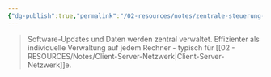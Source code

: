 ```yaml
---
{"dg-publish":true,"permalink":"/02-resources/notes/zentrale-steuerung-von-programmen-und-daten/","tags":["informatik/netzwerk/verwaltung"],"noteIcon":"","updated":"2025-09-11T10:43:22.000+02:00"}
---
```


>Software-Updates und Daten werden zentral verwaltet.
Effizienter als individuelle Verwaltung auf jedem Rechner - typisch für [[02 - RESOURCES/Notes/Client-Server-Netzwerk\|Client-Server-Netzwerk]]e.
